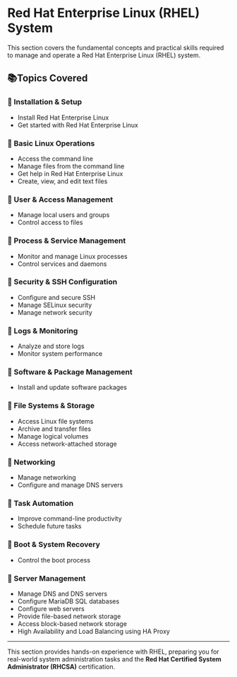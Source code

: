 # Red Hat Enterprise Linux (RHEL) System  

This section covers the fundamental concepts and practical skills required to manage and operate a Red Hat Enterprise Linux (RHEL) system.  

## 📚Topics Covered  

### 🔹 Installation & Setup  
- Install Red Hat Enterprise Linux  
- Get started with Red Hat Enterprise Linux  

### 🔹 Basic Linux Operations  
- Access the command line  
- Manage files from the command line  
- Get help in Red Hat Enterprise Linux  
- Create, view, and edit text files  

### 🔹 User & Access Management  
- Manage local users and groups  
- Control access to files  

### 🔹 Process & Service Management  
- Monitor and manage Linux processes  
- Control services and daemons  

### 🔹 Security & SSH Configuration  
- Configure and secure SSH  
- Manage SELinux security  
- Manage network security  

### 🔹 Logs & Monitoring  
- Analyze and store logs  
- Monitor system performance  

### 🔹 Software & Package Management  
- Install and update software packages  

### 🔹 File Systems & Storage  
- Access Linux file systems  
- Archive and transfer files  
- Manage logical volumes  
- Access network-attached storage  

### 🔹 Networking  
- Manage networking  
- Configure and manage DNS servers  

### 🔹 Task Automation  
- Improve command-line productivity  
- Schedule future tasks  

### 🔹 Boot & System Recovery  
- Control the boot process  


### 🔹 Server Management  
- Manage DNS and DNS servers  
- Configure MariaDB SQL databases  
- Configure web servers  
- Provide file-based network storage  
- Access block-based network storage  
- High Availability and Load Balancing using HA Proxy  

---

<!-- ---

This section provides hands-on experience with RHEL, preparing you for real-world system administration tasks and the **Red Hat Certified System Administrator (RHCSA)** certification. -->
This section provides hands-on experience with RHEL, preparing you for real-world system administration tasks and the **Red Hat Certified System Administrator (RHCSA)** certification.

